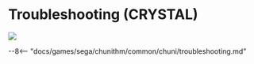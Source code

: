 # Troubleshooting (CRYSTAL)
<img class="header-logo" src="/img/sega/chunithm/crystal/logo.png">

--8<-- "docs/games/sega/chunithm/common/chuni/troubleshooting.md"
